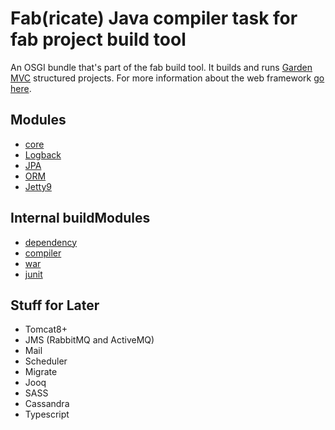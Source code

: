 Fab(ricate) Java compiler task for fab project build tool
======================================

An OSGI bundle that's part of the fab build tool. It builds and runs [Garden MVC](https://github.com/m410/garden)
structured projects.  For more information about the web framework [go here](https://github.com/m410/garden).


Modules
----

 -  [core](https://github.com/m410/garden)        
 -  [Logback](https://github.com/m410/garden-logback)   
 -  [JPA](https://github.com/m410/garden-jpa)      
 -  [ORM](https://github.com/m410/garden-orm)       
 -  [Jetty9](https://github.com/m410/garden-jetty9)    
 
Internal buildModules
----

 -  [dependency](https://github.com/m410/fab-dependency)
 -  [compiler](https://github.com/m410/fab-java-compiler)
 -  [war](https://github.com/m410/fab-war)
 -  [junit](https://github.com/m410/fab-junit)
 

Stuff for Later
----

 -  Tomcat8+
 -  JMS (RabbitMQ and ActiveMQ)        
 -  Mail      
 -  Scheduler   
 -  Migrate    
 -  Jooq       
 -  SASS      
 -  Cassandra  
 -  Typescript  
